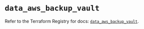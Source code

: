 # `data_aws_backup_vault`

Refer to the Terraform Registry for docs: [`data_aws_backup_vault`](https://registry.terraform.io/providers/hashicorp/aws/6.10.0/docs/data-sources/backup_vault).
